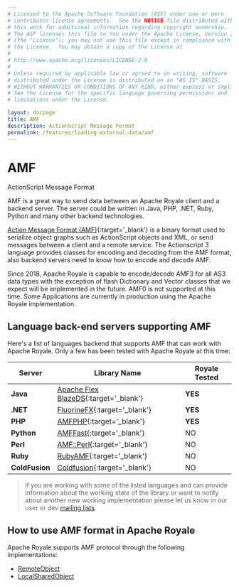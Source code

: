 ```yaml
---
# Licensed to the Apache Software Foundation (ASF) under one or more
# contributor license agreements.  See the NOTICE file distributed with
# this work for additional information regarding copyright ownership.
# The ASF licenses this file to You under the Apache License, Version 2.0
# (the "License"); you may not use this file except in compliance with
# the License.  You may obtain a copy of the License at
# 
# http://www.apache.org/licenses/LICENSE-2.0
# 
# Unless required by applicable law or agreed to in writing, software
# distributed under the License is distributed on an "AS IS" BASIS,
# WITHOUT WARRANTIES OR CONDITIONS OF ANY KIND, either express or implied.
# See the License for the specific language governing permissions and
# limitations under the License.

layout: docpage
title: AMF
description: ActionScript Message Format
permalink: /features/loading-external-data/amf
---
```


# AMF

ActionScript Message Format

AMF is a great way to send data between an Apache Royale client and a backend server. The server could be written in Java, PHP, .NET, Ruby, Python and many other backend technologies.

[Action Message Format (AMF)](https://en.wikipedia.org/wiki/Action_Message_Format){:target='_blank'} is a binary format used to serialize object graphs such as ActionScript objects and XML, or send messages between a client and a remote service. The Actionscript 3 language provides classes for encoding and decoding from the AMF format, also backend servers need to know how to encode and decode AMF.

Since 2018, Apache Royale is capable to encode/decode AMF3 for all AS3 data types with the exception of flash Dictionary and Vector classes that we expect will be implemented in the future. AMF0 is not supported at this time. Some Applications are currently in production using the Apache Royale implementation.

## Language back-end servers supporting AMF

Here's a list of languages backend that supports AMF that can work with Apache Royale. Only a few has been tested with Apache Royale at this time:

| Server            | Library Name                                                                          | Royale Tested     | 
|------------------	|---------------------------------------------------------------------------------- 	|-----------------  | 
| **Java**          | [Apache Flex BlazeDS](https://github.com/apache/flex-blazeds){:target='_blank'}	    | **YES**           | 
| **.NET**          | [FluorineFX](https://github.com/google-code-export/fluorinefx){:target='_blank'}	    | **YES**           | 
| **PHP** 	        | [AMFPHP](https://www.silexlabs.org/amfphp){:target='_blank'}                  	    | **YES**           | 
| **Python** 	    | [AMFFast](https://github.com/limscoder/amfast){:target='_blank'}	                    | NO                | 
| **Perl** 	        | [AMF::Perl](https://metacpan.org/pod/AMF::Perl){:target='_blank'}	                    | NO                | 
| **Ruby**          | [RubyAMF](https://github.com/rubyamf/rubyamf){:target='_blank'}	                    | NO                | 
| **ColdFusion**    | [Coldfusion](https://www.adobe.com/products/coldfusion/features){:target='_blank'}	| NO                | 

> if you are working with some of the listed languages and can provide information about the working state of the library or want to notify about another new working implementation please let us know in our user or dev [mailing lists](https://royale.apache.org/mailing-lists/).

## How to use AMF format in Apache Royale

Apache Royale supports AMF protocol through the following implementations:

- [RemoteObject](features/loading-external-data/remoteobject)
- [LocalSharedObject](features/loading-external-data/localsharedobject)

